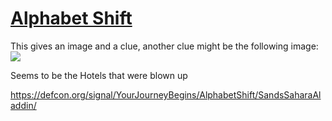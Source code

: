 # [Alphabet Shift](https://defcon.org/signal/YourJourneyBegins/AlphabetShift/)


This gives an image and a clue, another clue might be the following image: ![](https://cdn.discordapp.com/attachments/872838274610262086/872969364469588048/unknown.png)

Seems to be the Hotels that were blown up

https://defcon.org/signal/YourJourneyBegins/AlphabetShift/SandsSaharaAladdin/ 
